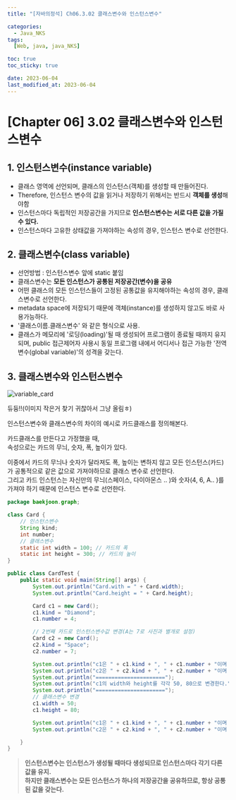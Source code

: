 ```yaml
---
title: "[자바의정석] Ch06.3.02 클래스변수와 인스턴스변수"

categories:
  - Java_NKS
tags:
  [Web, java, java_NKS]

toc: true
toc_sticky: true

date: 2023-06-04
last_modified_at: 2023-06-04
---
```


# [Chapter 06] 3.02 클래스변수와 인스턴스변수

## 1. 인스턴스변수(instance variable)

- 클래스 영역에 선언되며, 클래스의 인스턴스(객체)를 생성할 때 만들어진다.
- Therefore, 인스턴스 변수의 값을 읽거나 저장하기 위해서는 반드시 **객체를 생성**해야함
- 인스턴스마다 독립적인 저장공간을 가지므로 **인스턴스변수는 서로 다른 값을 가질 수 있다.**
- 인스턴스마다 고유한 상태값을 가져야하는 속성의 경우, 인스턴스 변수로 선언한다.

## 2. 클래스변수(class variable)

- 선언방법 : 인스턴스변수 앞에 static 붙임
- 클래스변수는 **모든 인스턴스가 공통된 저장공간(변수)을 공유**
- 어떤 클래스의 모든 인스턴스들이 고정된 공통값을 유지해야하는 속성의 경우, 클래스변수로 선언한다.
- metadata space에 저장되기 때문에 객체(instance)를 생성하지 않고도 바로 사용가능하다.
- '클래스이름.클래스변수' 와 같은 형식으로 사용.
- 클래스가 메모리에 '로딩(loading)'될 때 생성되어 프로그램이 종료될 때까지 유지되며, public 접근제어자 사용시 동일 프로그램 내에서 어디서나 접근 가능한 '전역변수(global variable)'의 성격을 갖는다.

## 3. 클래스변수와 인스턴스변수

![variable_card](https://e7.pngegg.com/pngimages/585/737/png-clipart-playing-card-card-game-hearts-spades-deck-of-cards-game-heart.png)

듀듕!!(이미지 작은거 찾기 귀찮아서 그냥 올림ㅎ)

인스턴스변수와 클래스변수의 차이의 예시로 카드클래스를 정의해본다.

카드클래스를 만든다고 가정했을 때, <br/>속성으로는 카드의 무늬, 숫자, 폭, 높이가 있다.

이중에서 카드의 무늬나 숫자가 달라져도 폭, 높이는 변하지 않고 모든 인스턴스(카드)가 공통적으로 같은 값으로 가져야하므로 클래스 변수로 선언한다.  <br/>그리고 카드 인스턴스는 자신만의 무늬(스페이스, 다이아몬스 .. )와 숫자(4, 6, A.. )를 가져야 하기 때문에 인스턴스 변수로 선언한다.

``` java
package baekjoon.graph;

class Card {
    // 인스턴스변수
    String kind;
    int number;
    // 클래스변수
    static int width = 100; // 카드의 폭
    static int height = 300; // 카드의 높이
}

public class CardTest {
    public static void main(String[] args) {
        System.out.println("Card.with = " + Card.width);
        System.out.println("Card.height = " + Card.height);

        Card c1 = new Card();
        c1.kind = "Diamond";
        c1.number = 4;

        // 2번째 카드로 인스턴스변수값 변경(A는 7로 사진과 별개로 설정)
        Card c2 = new Card();
        c2.kind = "Space";
        c2.number = 7;

        System.out.println("c1은 " + c1.kind + ", " + c1.number + "이며 크기는 (" + c1.width + ", " + c1.height + ") 이다.");
        System.out.println("c2은 " + c2.kind + ", " + c2.number + "이며 크기는 (" + c2.width + ", " + c2.height + ") 이다.");
        System.out.println("======================");
        System.out.println("c1의 width와 height를 각각 50, 80으로 변경한다.");
        System.out.println("======================");
        // 클래스변수 변경
        c1.width = 50;
        c1.height = 80;

        System.out.println("c1은 " + c1.kind + ", " + c1.number + "이며 크기는 (" + c1.width + ", " + c1.height + ") 이다.");
        System.out.println("c2은 " + c2.kind + ", " + c2.number + "이며 크기는 (" + c2.width + ", " + c2.height + ") 이다.");

    }
}

```

> **인스턴스변수는 인스턴스가 생성될 때마다 생성되므로 인스턴스마다 각기 다른 값을 유지.<br/>하지만 클래스변수는 모든 인스턴스가 하나의 저장공간을 공유하므로, 항상 공통된 값을 갖는다.**

